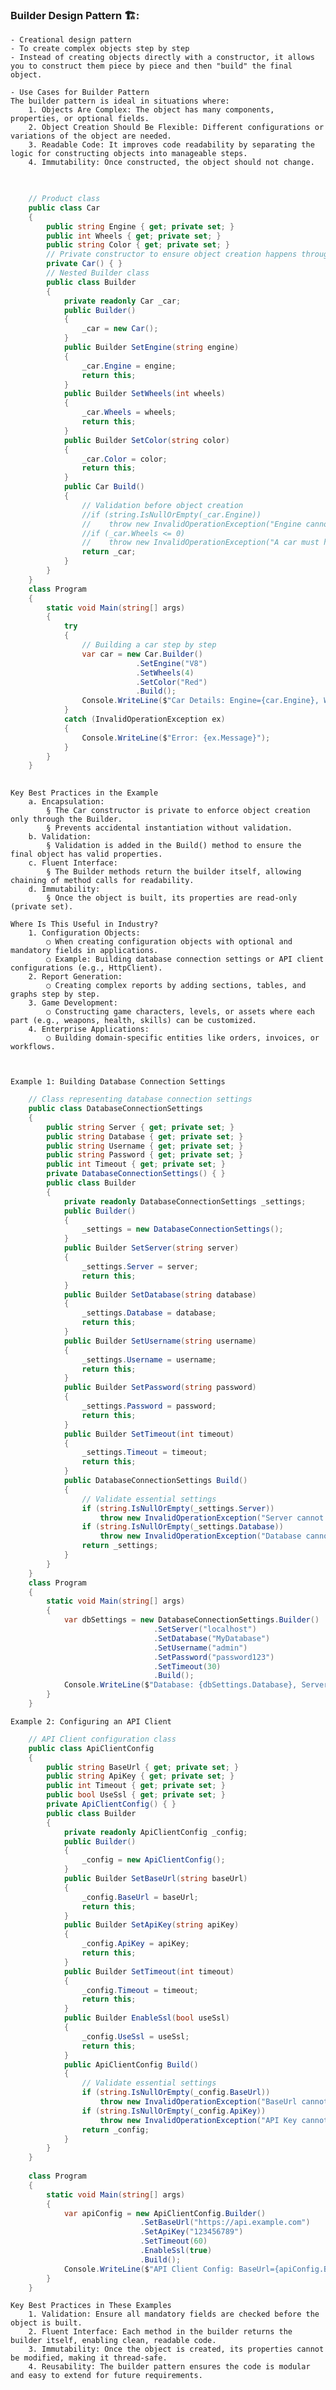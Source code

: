 ### Builder Design Pattern 🏗️:  
    - Creational design pattern
    - To create complex objects step by step
    - Instead of creating objects directly with a constructor, it allows you to construct them piece by piece and then "build" the final object.
    
    - Use Cases for Builder Pattern
    The builder pattern is ideal in situations where:
        1. Objects Are Complex: The object has many components, properties, or optional fields.
        2. Object Creation Should Be Flexible: Different configurations or variations of the object are needed.
        3. Readable Code: It improves code readability by separating the logic for constructing objects into manageable steps.
        4. Immutability: Once constructed, the object should not change.
    
    
```csharp C# Code 
    
    
    // Product class
    public class Car
    {
        public string Engine { get; private set; }
        public int Wheels { get; private set; }
        public string Color { get; private set; }
        // Private constructor to ensure object creation happens through the builder
        private Car() { }
        // Nested Builder class
        public class Builder
        {
            private readonly Car _car;
            public Builder()
            {
                _car = new Car();
            }
            public Builder SetEngine(string engine)
            {
                _car.Engine = engine;
                return this;
            }
            public Builder SetWheels(int wheels)
            {
                _car.Wheels = wheels;
                return this;
            }
            public Builder SetColor(string color)
            {
                _car.Color = color;
                return this;
            }
            public Car Build()
            {
                // Validation before object creation
                //if (string.IsNullOrEmpty(_car.Engine))
                //    throw new InvalidOperationException("Engine cannot be null or empty.");
                //if (_car.Wheels <= 0)
                //    throw new InvalidOperationException("A car must have at least one wheel.");
                return _car;
            }
        }
    }
    class Program
    {
        static void Main(string[] args)
        {
            try
            {
                // Building a car step by step
                var car = new Car.Builder()
                            .SetEngine("V8")
                            .SetWheels(4)
                            .SetColor("Red")
                            .Build();
                Console.WriteLine($"Car Details: Engine={car.Engine}, Wheels={car.Wheels}, Color={car.Color}");
            }
            catch (InvalidOperationException ex)
            {
                Console.WriteLine($"Error: {ex.Message}");
            }
        }
    }
    
```
    

    Key Best Practices in the Example
        a. Encapsulation:
            § The Car constructor is private to enforce object creation only through the Builder.
            § Prevents accidental instantiation without validation.
        b. Validation:
            § Validation is added in the Build() method to ensure the final object has valid properties.
        c. Fluent Interface:
            § The Builder methods return the builder itself, allowing chaining of method calls for readability.
        d. Immutability:
            § Once the object is built, its properties are read-only (private set).
    
    Where Is This Useful in Industry?
        1. Configuration Objects:
            ○ When creating configuration objects with optional and mandatory fields in applications.
            ○ Example: Building database connection settings or API client configurations (e.g., HttpClient).
        2. Report Generation:
            ○ Creating complex reports by adding sections, tables, and graphs step by step.
        3. Game Development:
            ○ Constructing game characters, levels, or assets where each part (e.g., weapons, health, skills) can be customized.
        4. Enterprise Applications:
            ○ Building domain-specific entities like orders, invoices, or workflows.
    
    

    Example 1: Building Database Connection Settings
```csharp
    // Class representing database connection settings
    public class DatabaseConnectionSettings
    {
        public string Server { get; private set; }
        public string Database { get; private set; }
        public string Username { get; private set; }
        public string Password { get; private set; }
        public int Timeout { get; private set; }
        private DatabaseConnectionSettings() { }
        public class Builder
        {
            private readonly DatabaseConnectionSettings _settings;
            public Builder()
            {
                _settings = new DatabaseConnectionSettings();
            }
            public Builder SetServer(string server)
            {
                _settings.Server = server;
                return this;
            }
            public Builder SetDatabase(string database)
            {
                _settings.Database = database;
                return this;
            }
            public Builder SetUsername(string username)
            {
                _settings.Username = username;
                return this;
            }
            public Builder SetPassword(string password)
            {
                _settings.Password = password;
                return this;
            }
            public Builder SetTimeout(int timeout)
            {
                _settings.Timeout = timeout;
                return this;
            }
            public DatabaseConnectionSettings Build()
            {
                // Validate essential settings
                if (string.IsNullOrEmpty(_settings.Server))
                    throw new InvalidOperationException("Server cannot be null or empty.");
                if (string.IsNullOrEmpty(_settings.Database))
                    throw new InvalidOperationException("Database cannot be null or empty.");
                return _settings;
            }
        }
    }
    class Program
    {
        static void Main(string[] args)
        {
            var dbSettings = new DatabaseConnectionSettings.Builder()
                                .SetServer("localhost")
                                .SetDatabase("MyDatabase")
                                .SetUsername("admin")
                                .SetPassword("password123")
                                .SetTimeout(30)
                                .Build();
            Console.WriteLine($"Database: {dbSettings.Database}, Server: {dbSettings.Server}, Timeout: {dbSettings.Timeout}");
        }
    }
```
    Example 2: Configuring an API Client
```csharp    
    // API Client configuration class
    public class ApiClientConfig
    {
        public string BaseUrl { get; private set; }
        public string ApiKey { get; private set; }
        public int Timeout { get; private set; }
        public bool UseSsl { get; private set; }
        private ApiClientConfig() { }
        public class Builder
        {
            private readonly ApiClientConfig _config;
            public Builder()
            {
                _config = new ApiClientConfig();
            }
            public Builder SetBaseUrl(string baseUrl)
            {
                _config.BaseUrl = baseUrl;
                return this;
            }
            public Builder SetApiKey(string apiKey)
            {
                _config.ApiKey = apiKey;
                return this;
            }
            public Builder SetTimeout(int timeout)
            {
                _config.Timeout = timeout;
                return this;
            }
            public Builder EnableSsl(bool useSsl)
            {
                _config.UseSsl = useSsl;
                return this;
            }
            public ApiClientConfig Build()
            {
                // Validate essential settings
                if (string.IsNullOrEmpty(_config.BaseUrl))
                    throw new InvalidOperationException("BaseUrl cannot be null or empty.");
                if (string.IsNullOrEmpty(_config.ApiKey))
                    throw new InvalidOperationException("API Key cannot be null or empty.");
                return _config;
            }
        }
    }
    
    class Program
    {
        static void Main(string[] args)
        {
            var apiConfig = new ApiClientConfig.Builder()
                             .SetBaseUrl("https://api.example.com")
                             .SetApiKey("123456789")
                             .SetTimeout(60)
                             .EnableSsl(true)
                             .Build();
            Console.WriteLine($"API Client Config: BaseUrl={apiConfig.BaseUrl}, Timeout={apiConfig.Timeout}, SSL={apiConfig.UseSsl}");
        }
    }
```
    Key Best Practices in These Examples
        1. Validation: Ensure all mandatory fields are checked before the object is built.
        2. Fluent Interface: Each method in the builder returns the builder itself, enabling clean, readable code.
        3. Immutability: Once the object is created, its properties cannot be modified, making it thread-safe.
        4. Reusability: The builder pattern ensures the code is modular and easy to extend for future requirements.

